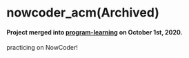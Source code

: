 # nowcoder_acm(Archived)
#### Project merged into [program-learning](https://github.com/learntocode1024/program-learning) on October 1st, 2020.
practicing on NowCoder!
